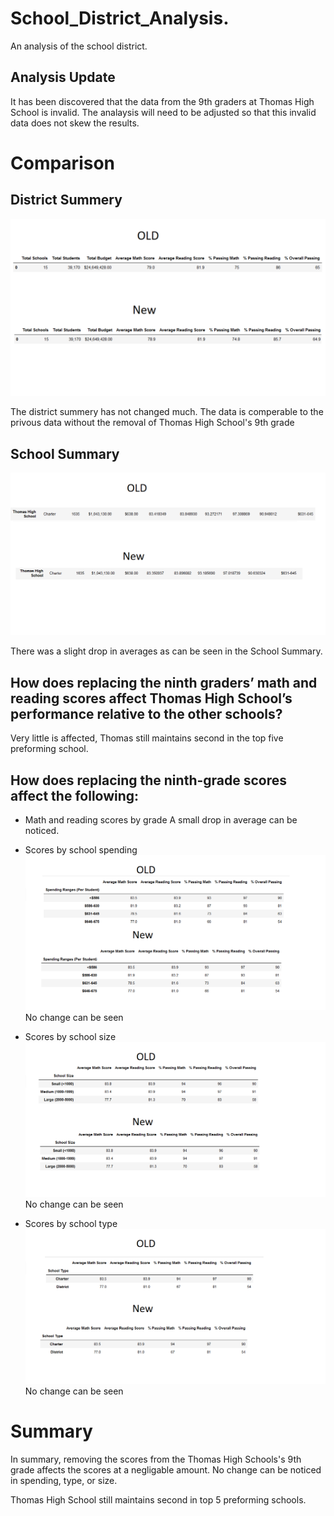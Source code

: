 # School_District_Analysis.
An analysis of the school district. 

## Analysis Update
It has been discovered that the data from the 9th graders at Thomas High School is invalid. The analaysis will need to be adjusted so that this invalid data does not skew the results.

# Comparison
## District Summery
![District Summery](Resources/district_summery_comp.png)

The district summery has not changed much. The data is comperable to the privous data without the removal of Thomas High School's 9th grade

## School Summary
![School Summery](Resources/per_school_summery_comp.png)

There was a slight drop in averages as can be seen in the School Summary.

## How does replacing the ninth graders’ math and reading scores affect Thomas High School’s performance relative to the other schools?

Very little is affected, Thomas still maintains second in the top five preforming school. 

## How does replacing the ninth-grade scores affect the following:

* Math and reading scores by grade
A small drop in average can be noticed.

* Scores by school spending
![School Spending](Resources/spending.png)
No change can be seen
* Scores by school size
![School Spending](Resources/size.png)
No change can be seen
* Scores by school type
![School Spending](Resources/type.png)
No change can be seen


# Summary

In summary, removing the scores from the Thomas High Schools's 9th grade affects the scores at a negligable amount. No change can be noticed in spending, type, or size. 

Thomas High School still maintains second in top 5 preforming schools. 